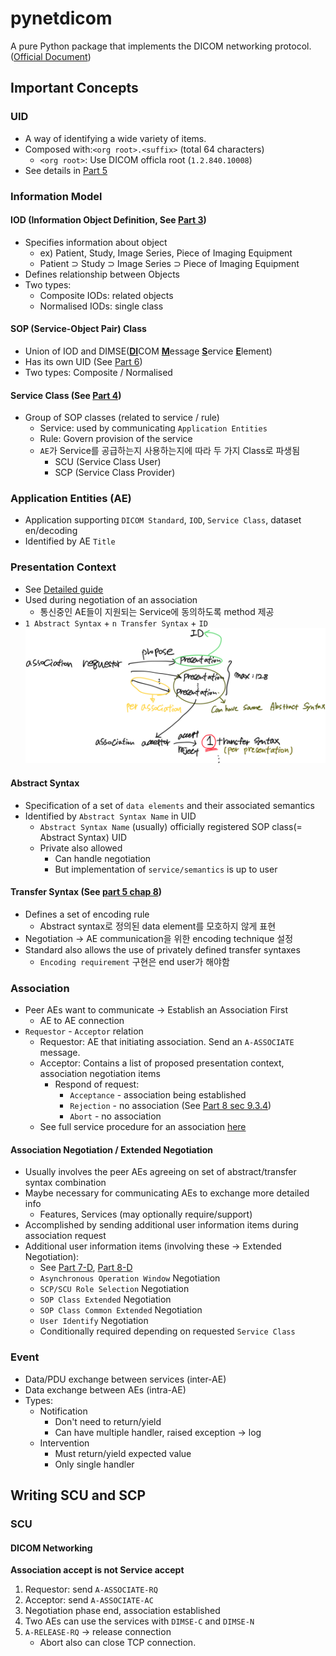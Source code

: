 # pynetdicom
A pure Python package that implements the DICOM networking protocol.
([Official Document](https://pydicom.github.io/pynetdicom/stable/user/concepts.html#presentation-contexts)) 

## Important Concepts

### UID
* A way of identifying a wide variety of items.  
* Composed with:`<org root>.<suffix>` (total 64 characters)
    * `<org root>`: Use DICOM officla root (`1.2.840.10008`)
* See details in [Part 5](http://dicom.nema.org/medical/dicom/current/output/chtml/part05/PS3.5.html)

### Information Model

#### IOD (Information Object Definition, See [Part 3](http://dicom.nema.org/medical/dicom/current/output/chtml/part03/PS3.3.html))
* Specifies information about object
  * ex) Patient, Study, Image Series, Piece of Imaging Equipment
  * Patient ⊃ Study ⊃ Image Series ⊃ Piece of Imaging Equipment
* Defines relationship between Objects
* Two types:
  * Composite IODs: related objects
  * Normalised IODs: single class
    
#### SOP (Service-Object Pair) Class
* Union of IOD and DIMSE(<u>**DI**</u>COM <u>**M**</u>essage <u>**S**</u>ervice <u>**E**</u>lement)
* Has its own UID (See [Part 6](http://dicom.nema.org/medical/dicom/current/output/chtml/part06/PS3.6.html))
* Two types: Composite / Normalised

#### Service Class (See [Part 4](http://dicom.nema.org/medical/dicom/current/output/chtml/part04/PS3.4.html))
* Group of SOP classes (related to service / rule)
  * Service: used by communicating `Application Entities`
  * Rule: Govern provision of the service
  * `AE`가 Service를 공급하는지 사용하는지에 따라 두 가지 Class로 파생됨
    * SCU (Service Class User)
    * SCP (Service Class Provider)
  
### Application Entities (AE)
* Application supporting `DICOM Standard`, `IOD`, `Service Class`, dataset en/decoding
* Identified by AE `Title`

### Presentation Context
* See [Detailed guide](https://pydicom.github.io/pynetdicom/stable/user/presentation.html#user-presentation)
* Used during negotiation of an association
  * 통신중인 AE들이 지원되는 Service에 동의하도록 method 제공
* `1 Abstract Syntax` + `n Transfer Syntax` + `ID`
![presentation context relation ship](imgs/presentation_context.png)

#### Abstract Syntax
* Specification of a set of `data elements` and their associated semantics
* Identified by `Abstract Syntax Name` in UID
  * `Abstract Syntax Name` (usually) officially registered SOP class(= Abstract Syntax) UID
  * Private also allowed
    * Can handle negotiation 
    * But implementation of `service/semantics` is up to user

#### Transfer Syntax (See [part 5 chap 8](http://dicom.nema.org/medical/dicom/current/output/chtml/part05/chapter_8.html))
* Defines a set of encoding rule
  * Abstract syntax로 정의된 data element를 모호하지 않게 표현
* Negotiation &rarr; AE communication을 위한 encoding technique 설정
* Standard also allows the use of privately defined transfer syntaxes
  * `Encoding requirement` 구현은 end user가 해야함

### Association
* Peer AEs want to communicate &rarr; Establish an Association First
  * AE to AE connection
* `Requestor` - `Acceptor` relation
  * Requestor: AE that initiating association. Send an `A-ASSOCIATE` message.
  * Acceptor: Contains a list of proposed presentation context, association negotiation items
    * Respond of request:
      * `Acceptance` - association being established
      * `Rejection` - no association (See [Part 8 sec 9.3.4](http://dicom.nema.org/medical/dicom/current/output/chtml/part08/sect_9.3.4.html))
      * `Abort` - no association
  * See full service procedure for an association [here](http://dicom.nema.org/medical/dicom/current/output/chtml/part08/chapter_7.html#sect_7.1.2)
  
#### Association Negotiation / Extended Negotiation
* Usually involves the peer AEs agreeing on set of abstract/transfer syntax combination
* Maybe necessary for communicating AEs to exchange more detailed info
  * Features, Services (may optionally require/support)
* Accomplished by sending additional user information items during association request
* Additional user information items (involving these &rarr; Extended Negotiation):
  * See [Part 7-D](http://dicom.nema.org/medical/dicom/current/output/chtml/part07/chapter_D.html), [Part 8-D](http://dicom.nema.org/medical/dicom/current/output/chtml/part08/chapter_D.html)
  * `Asynchronous Operation Window` Negotiation
  * `SCP/SCU Role Selection` Negotiation
  * `SOP Class Extended` Negotiation
  * `SOP Class Common Extended` Negotiation
  * `User Identify` Negotiation
  * Conditionally required depending on requested `Service Class`

### Event
* Data/PDU exchange between services (inter-AE)
* Data exchange between AEs (intra-AE)
* Types:
  * Notification
    * Don't need to return/yield
    * Can have multiple handler, raised exception &rarr; log
  * Intervention
    * Must return/yield expected value
    * Only single handler

## Writing SCU and SCP

### SCU

#### DICOM Networking
**Association accept is not Service accept**
1. Requestor: send `A-ASSOCIATE-RQ`
1. Acceptor: send `A-ASSOCIATE-AC`
1. Negotiation phase end, association established
1. Two AEs can use the services with `DIMSE-C` and `DIMSE-N`
1. `A-RELEASE-RQ` &rarr; release connection
    * Abort also can close TCP connection.
  
